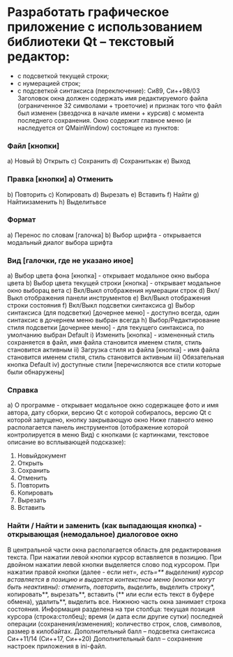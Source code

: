# Разработать графическое приложение с использованием библиотеки Qt – текстовый редактор:
* с подсветкой текущей строки;
* с нумерацией строк;
* с подсветкой синтаксиса (переключение): Си89, Си++98/03
Заголовок окна должен содержать имя редактируемого файла (ограниченное 32 символами + троеточие) и признак того что файл был изменен (звездочка в начале имени + курсив) с момента последнего сохранения.
Окно содержит главное меню (и наследуется от QMainWindow) состоящее из пунктов:
### Файл [кнопки]
a) Новый
b) Открыть
c) Сохранить
d) Сохранитькак e) Выход
### Правка [кнопки] a) Отменить
b) Повторить c) Копировать d) Вырезать e) Вставить
f) Найти
g) Найтиизаменить h) Выделитьвсе
### Формат
a) Перенос по словам [галочка]
b) Выбор шрифта - открывается модальный диалог выбора шрифта
### Вид [галочки, где не указано иное]
a) Выбор цвета фона [кнопка] - открывает модальное окно выбора цвета
b) Выбор цвета текущей строки [кнопка] - открывает модальное окно выборац вета
c) Вкл/Выкл отображения нумерации строк
d) Вкл/Выкл отображения панели инструментов
e) Вкл/Выкл отображения строки состояния
f) Вкл/Выкл подсветки синтаксиса
g) Выбор синтаксиса (для подсветки) [дочернее меню] - доступно всегда, один
синтаксис в дочернем меню выбран всегда
h) Выбор/Редактирование стиля подсветки [дочернее меню] - для текущего
синтаксиса, по умолчанию выбран Default
i) Изменить [кнопка] - измененный стиль сохраняется в файл, имя файла
становится именем стиля, стиль становится активным
ii) Загрузка стиля из файла [кнопка] - имя файла становится именем стиля,
стиль становится активным
iii) Обязательная кнопка Default
iv) доступные стили [перечисляются все стили которые были обнаружены]
### Справка
a) О программе - открывает модальное окно содержащее фото и имя автора, дату
сборки, версию Qt с которой собиралось, версию Qt с которой запущено, кнопку закрывающую окно
Ниже главного меню располагается панель инструментов (отображение которой контролируется в меню Вид) с кнопками (с картинками, текстовое описание во всплывающей подсказке):
1) Новыйдокумент
2) Открыть
3) Сохранить
4) Отменить
5) Повторить
6) Копировать
7) Вырезать
8) Вставить
### Найти / Найти и заменить (как выпадающая кнопка) - открывающая (немодальное) диалоговое окно
В центральной части окна располагается область для редактирования текста. При нажатии левой кнопки курсор вставляется в позицию. При двойном нажатии левой кнопки выделяется слово под курсором. При нажатии правой кнопки (далее - если нет=*, есть=** выделения) курсор вставляется в позицию и выдается контекстное меню (кнопки могут быть неактивны): отменить, повторить, выделить*, выделить строку*, копировать**, вырезать**, вставить (** или если есть текст в буфере обмена), удалить**, выделить все.
Нижнюю часть окна занимает строка состояния. Информация разделена на три столбца: текущая позиция курсора (строка:столбец); время (и дата если другие сутки) последней операции (сохранения/изменения); количество строк, слов, символов, размер в килобайтах.
Дополнительный балл – подсветка синтаксиса Си++11/14 (Си++17, Си++20)
Дополнительный балл – сохранение настроек приложения в ini-файл.
